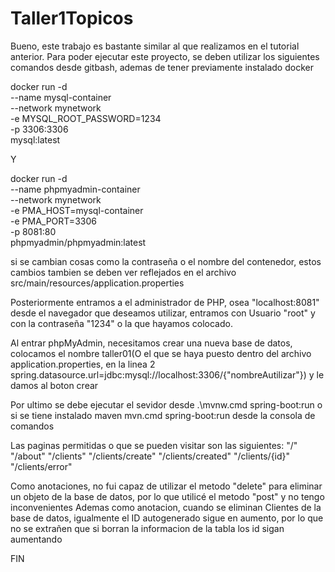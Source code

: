 # Taller1Topicos
Bueno, este trabajo es bastante similar al que realizamos en el tutorial anterior. 
Para poder ejecutar este proyecto, se deben utilizar los siguientes comandos desde gitbash, ademas de tener previamente instalado docker

docker run -d \
--name mysql-container \
--network mynetwork \
-e MYSQL_ROOT_PASSWORD=1234 \
-p 3306:3306 \
mysql:latest

Y 

docker run -d \
--name phpmyadmin-container \
--network mynetwork \
-e PMA_HOST=mysql-container \
-e PMA_PORT=3306 \
-p 8081:80 \
phpmyadmin/phpmyadmin:latest

si se cambian cosas como la contraseña o el nombre del contenedor, estos cambios tambien se deben ver reflejados en el archivo src/main/resources/application.properties

Posteriormente entramos a el administrador de PHP, osea "localhost:8081" desde el navegador que deseamos utilizar, entramos con Usuario "root" y con la contraseña "1234" o la que hayamos colocado.

Al entrar phpMyAdmin, necesitamos crear una nueva base de datos, colocamos el nombre taller01(O el que se haya puesto dentro del archivo application.properties, en la linea 2 spring.datasource.url=jdbc:mysql://localhost:3306/{"nombreAutilizar"}) y le damos al boton crear

Por ultimo se debe ejecutar el sevidor desde .\mvnw.cmd spring-boot:run o si se tiene instalado maven mvn.cmd spring-boot:run desde la consola de comandos

Las paginas permitidas o que se pueden visitar son las siguientes:
"/"
"/about"
"/clients"
"/clients/create"
"/clients/created"
"/clients/{id}"
"/clients/error"

Como anotaciones, no fui capaz de utilizar el metodo "delete" para eliminar un objeto de la base de datos, por lo que utilicé el metodo "post" y no tengo inconvenientes
Ademas como anotacion, cuando se eliminan Clientes de la base de datos, igualmente el ID autogenerado sigue en aumento, por lo que no se extrañen que si borran la informacion de la tabla
los id sigan aumentando

FIN
